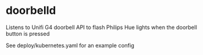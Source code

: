 # doorbelld

Listens to Unifi G4 doorbell API to flash Philips Hue lights when the doorbell button is pressed

See deploy/kubernetes.yaml for an example config

